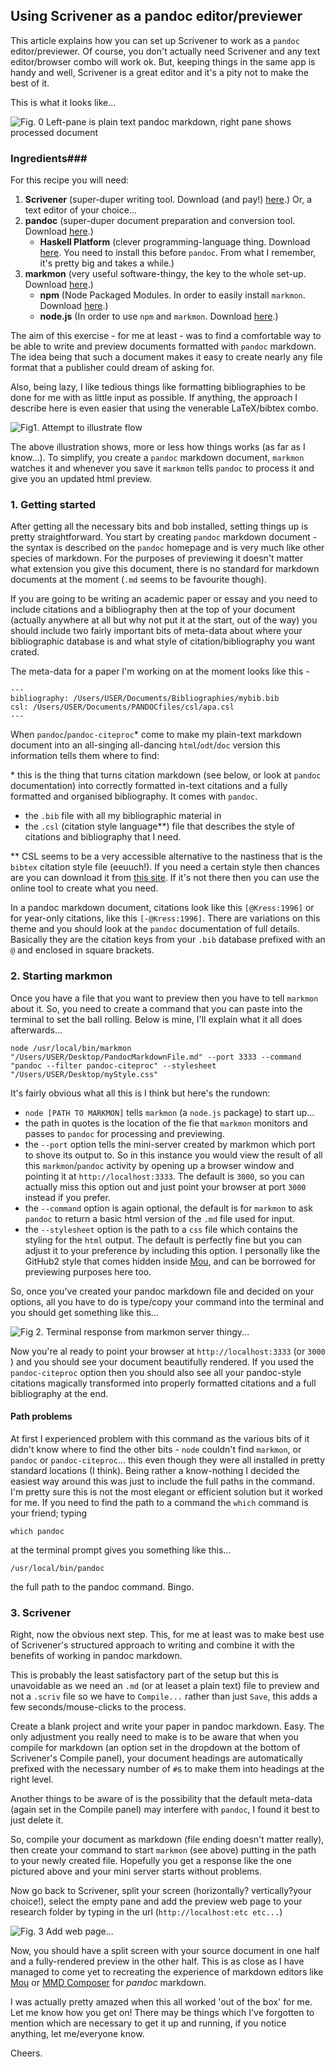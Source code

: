 ## Using Scrivener as a pandoc editor/previewer ##

This article explains how you can set up Scrivener to work as a `pandoc` editor/previewer. Of course, you don't actually need Scrivener and any text editor/browser combo will work ok. But, keeping things in the same app is handy and well, Scrivener is a great editor and it's a pity not to make the best of it.

This is what it looks like...

![Fig. 0 Left-pane is plain text pandoc markdown, right pane shows processed document](https://dl.dropboxusercontent.com/u/24949891/images/Scriv-pandoc-preview.jpg)

 
### Ingredients###
For this recipe you will need:

1. **Scrivener** (super-duper writing tool. Download (and pay!) [here](http://www.literatureandlatte.com/scrivener.php).) Or, a text editor of your choice...
2. **pandoc** (super-duper document preparation and conversion tool. Download [here](https://github.com/jgm/pandoc/releases).)
	* **Haskell Platform** (clever programming-language thing. Download [here](http://www.haskell.org/platform/).  You need to install this before `pandoc`. From what I remember, it's pretty big and takes a while.)
3. **markmon** (very useful software-thingy, the key to the whole set-up.  Download [here](https://github.com/yyjhao/markmon).)
	* **npm** (Node Packaged Modules. In order to easily install `markmon`. Download [here](https://www.npmjs.org/).)
	* **node.js** (In order to use `npm` and `markmon`. Download [here](http://nodejs.org/download/).)
	
The aim of this exercise - for me at least - was to find a comfortable way to be able to write and preview documents formatted with `pandoc` markdown. The idea being that such a document makes it easy to create nearly any file format that a publisher could dream of asking for. 

Also, being lazy, I like tedious things like formatting bibliographies to be done for me with as little input as possible. If anything, the approach I describe here is even easier that using the venerable LaTeX/bibtex combo.

![Fig1. Attempt to illustrate flow](https://dl.dropboxusercontent.com/u/24949891/images/Pandoc-markmon-flow.png)


The above illustration shows, more or less how things works (as far as I know...). To simplify, you create a `pandoc` markdown document, `markmon` watches it and whenever you save it `markmon` tells `pandoc` to process it and give you an updated html preview.

### 1. Getting started ###

After getting all the necessary bits and bob installed, setting things up is pretty straightforward. You start by creating `pandoc` markdown document - the syntax is described on the `pandoc` homepage and is very much like other species of markdown. For the purposes of previewing it doesn't matter what extension you give this document, there is no standard for markdown documents at the moment (`.md` seems to be favourite though). 

If you are going to be writing an academic paper or essay and you need to include citations and a bibliography then at the top of your document (actually anywhere at all but why not put it at the start, out of the way) you should include two fairly important bits of meta-data about where your bibliographic database is and what style of citation/bibliography you want crated.

The meta-data for a paper I'm working on at the moment looks like this - 

```
---
bibliography: /Users/USER/Documents/Bibliographies/mybib.bib
csl: /Users/USER/Documents/PANDOCfiles/csl/apa.csl
--- 
```

When `pandoc`/`pandoc-citeproc`\* come to make my plain-text markdown document into an all-singing all-dancing `html`/`odt`/`doc` version this information tells them where to find:

\* this is the thing that turns citation markdown (see below, or look at `pandoc` documentation) into correctly formatted in-text citations and a fully formatted and organised bibliography. It comes with `pandoc`.

* the `.bib` file with all my bibliographic material in
* the `.csl` (citation style language\*\*) file that describes the style of citations and bibliography that I need.

\*\* CSL seems to be a very accessible alternative to the nastiness that is the `bibtex` citation style file (eeuuch!). If you need a certain style then chances are you can download it from [this site](http://editor.citationstyles.org/about/). If it's not there then you can use the online tool to create what you need.

In a pandoc markdown document, citations look like this
`[@Kress:1996]` or for year-only citations, like this `[-@Kress:1996]`. There are variations on this theme and you should look at the `pandoc` documentation of full details. Basically they are the citation keys from your `.bib` database prefixed with an `@` and enclosed in square brackets.

### 2. Starting markmon ###

Once you have a file that you want to preview then you have to tell `markmon` about it. So, you need to create a command that you can paste into the terminal to set the ball rolling. Below is mine, I'll explain what it all does afterwards...

```
node /usr/local/bin/markmon "/Users/USER/Desktop/PandocMarkdownFile.md" --port 3333 --command "pandoc --filter pandoc-citeproc" --stylesheet "/Users/USER/Desktop/myStyle.css"
```

It's fairly obvious what all this is I think but here's the rundown:

* `node [PATH TO MARKMON]` tells `markmon` (a `node.js` package) to start up...  
* the path in quotes is the location of the fie that `markmon` monitors and passes to `pandoc` for processing and previewing. 
* the `--port` option tells the mini-server created by markmon which port to shove its output to. So in this instance you would view the result of all this `markmon`/`pandoc` activity by opening up a browser window and pointing it at `http://localhost:3333`. The default is `3000`, so you can actually miss this option out and just point your browser at port `3000` instead if you prefer.
* the `--command` option is again optional, the default is for `markmon` to ask `pandoc` to return a basic html version of the `.md` file used for input.
* the `--stylesheet` option is the path to a `css` file which contains the styling for the `html` output. The default is perfectly fine but you can adjust it to your preference by including this option. I personally like the GitHub2 style that comes hidden inside [Mou](http://mouapp.com/), and can be borrowed for previewing purposes here too.

So, once you've created your pandoc markdown file and decided on your options, all you have to do is type/copy your command into the terminal and you should get something like this...


![Fig 2. Terminal response from markmon server thingy...](https://dl.dropboxusercontent.com/u/24949891/images/markmonFunctioning.png)


Now you're al ready to point your browser at `http://localhost:3333` (or `3000` ) and you should see your document beautifully rendered. If you used the `pandoc-citeproc` option then you should also see all your pandoc-style citations magically transformed into properly formatted citations and a full bibliography at the end.

#### Path problems ####

At first I experienced problem with this command as the various bits of it didn't know where to find the other bits - `node` couldn't find `markmon`, or `pandoc` or `pandoc-citeproc`... this even though they were all installed in pretty standard locations (I think). Being rather a know-nothing I decided the easiest way around this was just to include the full paths in the command. I'm pretty sure this is not the most elegant or efficient solution but it worked for me. If you need to find the path to a command the `which` command is your friend; typing

```
which pandoc
```

at the terminal prompt gives you something like this...

```
/usr/local/bin/pandoc
```

the full path to the pandoc command. Bingo. 

### 3. Scrivener ###

Right, now the obvious next step. This, for me at least was to make best use of Scrivener's structured approach to writing and combine it with the benefits of working in pandoc markdown.

This is probably the least satisfactory part of the setup but this is unavoidable as we need an `.md` (or at leaset a plain text) file to preview and not a `.scriv` file so we have to `Compile...` rather than just `Save`, this adds a few seconds/mouse-clicks to the process.

Create a blank project and write your paper in pandoc markdown. Easy. The only adjustment you really need to make is to be aware that when you compile for markdown (an option set in the dropdown at the bottom of Scrivener's Compile panel), your document headings are automatically prefixed with the necessary number of `#`s to make them into headings at the right level.

Another things to be aware of is the possibility that the default meta-data (again set in the Compile panel) may interfere with `pandoc`,  I found it best to just delete it.

So, compile your document as markdown (file ending doesn't matter really), then create your command to start `markmon` (see above) putting in the path to your newly created file. Hopefully you get a response like the one pictured above and your mini server starts without problems. 

Now go back to Scrivener, split your screen (horizontally? vertically?your choice!), select the empty pane and add the preview web page to your research folder by typing in the url (`http://localhost:etc etc...`)

![Fig. 3 Add web page...](https://dl.dropboxusercontent.com/u/24949891/images/scrivener%20add%20screen.png)


Now, you should have a split screen with your source document in one half and a fully-rendered preview in the other half. This is as close as I have managed to come yet to recreating the experience of markdown editors like [Mou](http://mouapp.com/) or [MMD Composer](http://multimarkdown.com/) for *pandoc* markdown.

I was actually pretty amazed when this all worked 'out of the box' for me. Let me know how you get on! There may be things which I've forgotten to mention which are necessary to get it up and running, if you notice anything, let me/everyone know.

Cheers.


